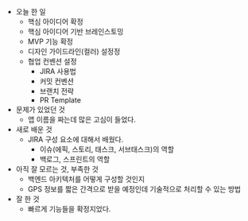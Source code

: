 - 오늘 한 일
    - 핵심 아이디어 확정
    - 핵심 아이디어 기반 브레인스토밍
    - MVP 기능 확정
    - 디자인 가이드라인(컬러) 설정정
    - 협업 컨벤션 설정
        - JIRA 사용법
        - 커밋 컨벤션
        - 브랜치 전략
        - PR Template 
- 문제가 있었던 것
    - 앱 이름을 짜는데 많은 고심이 들었다.
- 새로 배운 것
    - JIRA 구성 요소에 대해서 배웠다.
        - 이슈(에픽, 스토리, 태스크, 서브태스크)의 역할
        - 백로그, 스프린트의 역할
- 아직 잘 모르는 것, 부족한 것
    - 백엔드 아키텍처를 어떻게 구성할 것인지
    - GPS 정보를 짧은 간격으로 받을 예정인데 기술적으로 처리할 수 있는 방법
- 잘 한 것
    - 빠르게 기능들을 확정지었다.
